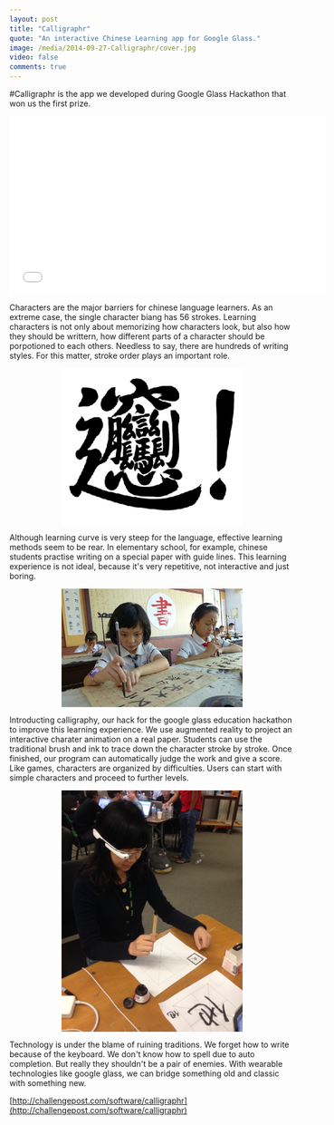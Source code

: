```yaml
---
layout: post
title: "Calligraphr"
quote: "An interactive Chinese Learning app for Google Glass."
image: /media/2014-09-27-Calligraphr/cover.jpg
video: false
comments: true
---
```


#Calligraphr is the app we developed during Google Glass Hackathon that won us the first prize. 

<iframe width="560" height="315" src="//www.youtube.com/embed/abWyiEY7P-A?rel=0" style="display:block;margin-left:auto;margin-right:auto" frameborder="0"> </iframe>

Characters are the major barriers for chinese language learners. As an extreme case, the single character biang has 56 strokes. 
Learning characters is not only about memorizing how characters look, but also how they should be writtern, how different parts of a character should be porpotioned to each others. Needless to say, there are hundreds of writing styles. For this matter, stroke order plays an important role. 

<img src="/media/2014-09-27-Calligraphr/biang.gif" align="center" style="width:320px;display:block;margin-left:auto;margin-right:auto"/>

Although learning curve is very steep for the language, effective learning methods seem to be rear. In elementary school, for example, chinese students practise writing on a special paper with guide lines. This learning experience is not ideal, because it's very repetitive, not interactive and just boring.

<img src="/media/2014-09-27-Calligraphr/xiaoxueshufa.jpg" align="center" style="width:320px;display:block;margin-left:auto;margin-right:auto" />

Introducting calligraphy, our hack for the google glass education hackathon to improve this learning experience. We use augmented reality to project an interactive charater animation on a real paper. Students can use the traditional brush and ink to trace down the character stroke by stroke. Once finished, our program can automatically judge the work and give a score. Like games, characters are organized by difficulties. Users can start with simple characters and proceed to further levels.

<img src="/media/2014-09-27-Calligraphr/IMG_3964.jpg" align="center" style="width:320px;display:block;margin-left:auto;margin-right:auto" />

Technology is under the blame of ruining traditions. We forget how to write because of the keyboard. We don't know how to spell due to auto completion. But really they shouldn't be a pair of enemies. With wearable technologies like google glass, we can bridge something old and classic with something new.

[http://challengepost.com/software/calligraphr](http://challengepost.com/software/calligraphr)